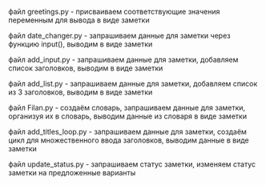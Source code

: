 файл greetings.py - присваиваем соответствующие значения переменным для вывода в виде заметки

файл date_changer.py - запрашиваем данные для заметки через функцию input(), выводим в виде заметки 

файл add_input.py - запрашиваем данные для заметки, добавляем список заголовков, выводим в виде заметки

файл add_list.py - запрашиваем данные для заметки, добавляем список из 3 заголовков, выводим в виде заметки

файл Filan.py - создаём словарь, запрашиваем данные для заметки, организуя их в словарь, выводим данные из словаря в виде заметки

файл add_titles_loop.py - запрашиваем данные для заметки, создаём цикл для множественного ввода заголовков, выводим данные в виде заметки

файл update_status.py - запрашиваем статус заметки, изменяем статус заметки на предложенные варианты
